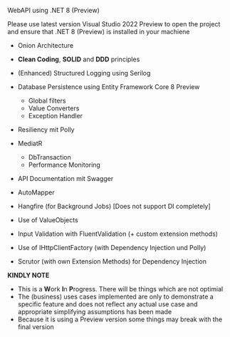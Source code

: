 WebAPI using .NET 8 (Preview)

Please use latest version Visual Studio 2022 Preview to open the project and ensure that .NET 8 (Preview) is installed in your machiene

- Onion Architecture

- **Clean Coding**, **SOLID** and **DDD** principles

- (Enhanced) Structured Logging using Serilog

- Database Persistence using Entity Framework Core 8 Preview
	- Global filters
	- Value Converters
	- Exception Handler

- Resiliency mit Polly

- MediatR
	- DbTransaction
	- Performance Monitoring

- API Documentation mit Swagger

- AutoMapper

- Hangfire (for Background Jobs) [Does not support DI completely]

- Use of ValueObjects

- Input Validation with FluentValidation (+ custom extension methods)

- Use of IHttpClientFactory (with Dependency Injection und Polly)

- Scrutor (with own Extension Methods) for Dependency Injection

**KINDLY NOTE**
- This is a **W**ork **I**n **P**rogress. There will be things which are not optimial
- The (business) uses cases implemented are only to demonstrate a specific feature and does not reflect any actual use case and appropriate simplifying assumptions has been made
- Because it is using a Preview version some things may break with the final version
